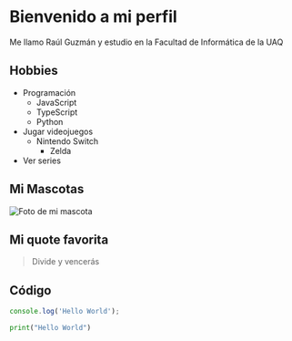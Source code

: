 # Bienvenido a mi perfil

Me llamo Raúl Guzmán y estudio en la Facultad de Informática de la UAQ

## Hobbies

- Programación
  - JavaScript
  - TypeScript
  - Python
- Jugar videojuegos
  - Nintendo Switch
    - Zelda
- Ver series

## Mi Mascotas

![Foto de mi mascota](Bonito.png)

## Mi quote favorita

> Divide y vencerás

## Código

```javascript
console.log('Hello World');
```

```python
print("Hello World")
```
